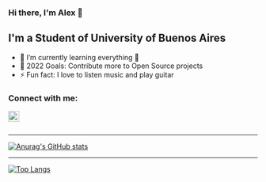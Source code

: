### Hi there, I'm Alex 👋

## I'm a Student of University of Buenos Aires

- 🌱 I’m currently learning everything 🤣
- 🥅 2022 Goals: Contribute more to Open Source projects
- ⚡ Fun fact: I love to listen music and play guitar

### Connect with me:

[<img align="left" alt="codeSTACKr | LinkedIn" width="22px" src="https://cdn.jsdelivr.net/npm/simple-icons@v3/icons/linkedin.svg" />][linkedin]

<br />
<br />

---

[![Anurag's GitHub stats](https://github-readme-stats.vercel.app/api?username=Alex1161&count_private=true&langs_count=10&include_all_commits=true&show_icons=true&theme=dark)](https://github.com/Alex1161/github-readme-stats)

---

[![Top Langs](https://github-readme-stats.vercel.app/api/top-langs/?username=Alex1161&layout=compact&langs_count=10&count_private=true&show_icons=true&theme=dark)](https://github.com/Alex1161/github-readme-stats)

[linkedin]: https://linkedin.com/in/gabriel-alexander-arbieto-benites-1b534b208
